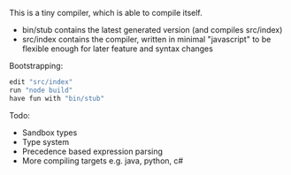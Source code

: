 This is a tiny compiler, which is able to compile itself.

 * bin/stub contains the latest generated version (and compiles src/index)
 * src/index contains the compiler, written in minimal "javascript" to be flexible enough for later feature and syntax changes

Bootstrapping:
````c
edit "src/index"
run "node build"
have fun with "bin/stub"
````

Todo:
 - Sandbox types
 - Type system
 - Precedence based expression parsing
 - More compiling targets e.g. java, python, c#
